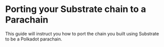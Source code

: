 # Porting your Substrate chain to a Parachain

This guide will instruct you how to port the chain you built using 
Substrate to be a Polkadot parachain.
